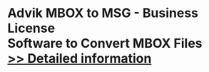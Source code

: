 # Advik MBOX to MSG - Business License<br />Software to Convert MBOX Files<br />[>> Detailed information](https://secure.shareit.com/shareit/product.html?productid=300804990&affiliateid=200057808)